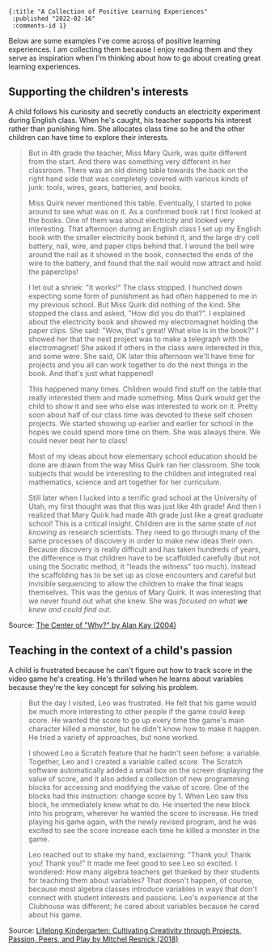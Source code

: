 ```
{:title "A Collection of Positive Learning Experiences"
 :published "2022-02-16"
 :comments-id 1}
```

Below are some examples I've come across of positive learning experiences. I am collecting them because I enjoy reading them and they serve as inspiration when I'm thinking about how to go about creating great learning experiences.

## Supporting the children's interests

A child follows his curiosity and secretly conducts an electricity experiment during English class. When he's caught, his teacher supports his interest rather than punishing him. She allocates class time so he and the other children can have time to explore their interests.

> But in 4th grade the teacher, Miss Mary Quirk, was quite different from the start. And there was something very different in her classroom. There was an old dining table towards the back on the right hand side that was completely covered with various kinds of junk: tools, wires, gears, batteries, and books.
> 
> Miss Quirk never mentioned this table. Eventually, I started to poke around to see what was on it. As a confirmed book rat I first looked at the books. One of them was about electricity and looked very interesting. That afternoon during an English class I set up my English book with the smaller electricity book behind it, and the large dry cell battery, nail, wire, and paper clips behind that. I wound the bell wire around the nail as it showed in the book, connected the ends of the wire to the battery, and found that the nail would now attract and hold the paperclips!
> 
> I let out a shriek: "It works!" The class stopped. I hunched down expecting some form of punishment as had often happened to me in my previous school. But Miss Quirk did nothing of the kind. She stopped the class and asked, "How did you do that?". I explained about the electricity book and showed my electromagnet holding the paper clips. She said: "Wow, that's great! What else is in the book?" I showed her that the next project was to make a telegraph with the electromagnet! She asked if others in the class were interested in this, and some were. She said, OK later this afternoon we'll have time for projects and you all can work together to do the next things in the book. And that's just what happened!
> 
> This happened many times. Children would find stuff on the table that really interested them and made something. Miss Quirk would get the child to show it and see who else was interested to work on it. Pretty soon about half of our class time was devoted to these self chosen projects. We started showing up earlier and earlier for school in the hopes we could spend more time on them. She was always there. We could never beat her to class!
> 
> Most of my ideas about how elementary school education should be done are drawn from the way Miss Quirk ran her classroom. She took subjects that would be interesting to the children and integrated real mathematics, science and art together for her curriculum.
> 
> Still later when I lucked into a terrific grad school at the University of Utah, my first thought was that this was just like 4th grade! And then I realized that Mary Quirk had made 4th grade just like a great graduate school! This is a critical insight. Children are in the same state of *not knowing* as research scientists. They need to go through many of the same processes of discovery in order to make new ideas their own. Because discovery is really difficult and has taken hundreds of years, the difference is that children have to be scaffolded carefully (but not using the Socratic method, it "leads the witness" too much). Instead the scaffolding has to be set up as close encounters and careful but invisible sequencing to allow the children to make the final leaps themselves. This was the genius of Mary Quirk. It was interesting that we never found out what she knew. She was *focused on what **we** knew and could find out.*

Source: [The Center of "Why?" by Alan Kay (2004)](http://www.vpri.org/pdf/m2004002_center.pdf)

## Teaching in the context of a child's passion

A child is frustrated because he can't figure out how to track score in the video game he's creating. He's thrilled when he learns about variables because they're the key concept for solving his problem.

> But the day I visited, Leo was frustrated. He felt that his game would be much more interesting to other people if the game could keep score. He wanted the score to go up every time the game's main character killed a monster, but he didn't know how to make it happen. He tried a variety of approaches, but none worked.
> 
> I showed Leo a Scratch feature that he hadn't seen before: a variable. Together, Leo and I created a variable called score. The Scratch software automatically added a small box on the screen displaying the value of score, and it also added a collection of new programming blocks for accessing and modifying the value of score. One of the blocks had this instruction: change score by 1. When Leo saw this block, he immediately knew what to do. He inserted the new block into his program, wherever he wanted the score to increase. He tried playing his game again, with the newly revised program, and he was excited to see the score increase each time he killed a monster in the game.
> 
> Leo reached out to shake my hand, exclaiming: "Thank you! Thank you! Thank you!" It made me feel good to see Leo so excited. I wondered: How many algebra teachers get thanked by their students for teaching them about variables? That doesn't happen, of course, because most algebra classes introduce variables in ways that don't connect with student interests and passions. Leo's experience at the Clubhouse was different; he cared about variables because he cared about his game.

Source: [Lifelong Kindergarten: Cultivating Creativity through Projects, Passion, Peers, and Play by Mitchel Resnick (2018)](https://www.amazon.com/Lifelong-Kindergarten-Cultivating-Creativity-Projects/dp/0262536137)